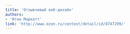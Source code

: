 ```yaml
---
title: 'Отзывчивый веб-дизайн'
authors:
- 'Итан Маркотт'
link: 'http://www.ozon.ru/context/detail/id/8747299/'
---
```

